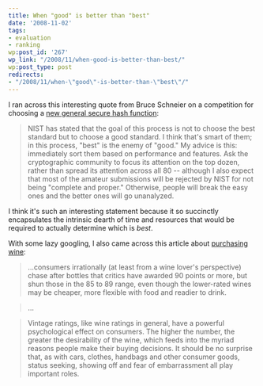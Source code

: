 ```yaml
---
title: When "good" is better than "best"
date: '2008-11-02'
tags:
- evaluation
- ranking
wp:post_id: '267'
wp_link: "/2008/11/when-good-is-better-than-best/"
wp:post_type: post
redirects:
- "/2008/11/when-\"good\"-is-better-than-\"best\"/"
---
```


I ran across this interesting quote from Bruce Schneier on a competition for choosing a [new general secure hash function](http://www.schneier.com/blog/archives/2008/10/the_skein_hash.html):

> NIST has stated that the goal of this process is not to choose the best standard but to choose a good standard. I think that's smart of them; in this process, "best" is the enemy of "good." My advice is this: immediately sort them based on performance and features. Ask the cryptographic community to focus its attention on the top dozen, rather than spread its attention across all 80 -- although I also expect that most of the amateur submissions will be rejected by NIST for not being "complete and proper." Otherwise, people will break the easy ones and the better ones will go unanalyzed.

I think it's such an interesting statement because it so succinctly encapsulates the intrinsic dearth of time and resources that would be required to actually determine which is _best_.

With some lazy googling, I also came across this article about [purchasing wine](http://www.iht.com/articles/2008/02/13/travel/trvint.php):

> ...consumers irrationally (at least from a wine lover's perspective) chase after bottles that critics have awarded 90 points or more, but shun those in the 85 to 89 range, even though the lower-rated wines may be cheaper, more flexible with food and readier to drink.

>

> ...

>

> Vintage ratings, like wine ratings in general, have a powerful psychological effect on consumers. The higher the number, the greater the desirability of the wine, which feeds into the myriad reasons people make their buying decisions. It should be no surprise that, as with cars, clothes, handbags and other consumer goods, status seeking, showing off and fear of embarrassment all play important roles.
